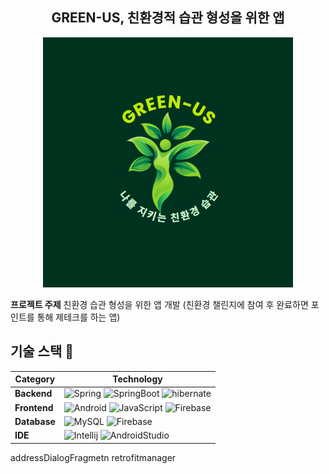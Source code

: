 <h2 align="center">GREEN-US, 친환경적 습관 형성을 위한 앱</h2>

<p align="center">
  <img src="https://github.com/green-us-2024/green-us/blob/main/backend/src/main/resources/static/images/login-image.jpg" alt="green-us main logo" width="400px" height="400px"/>
</p>


**프로젝트 주제** 친환경 습관 형성을 위한 앱 개발 (친환경 챌린지에 참여 후 완료하면 포인트를 통해 제테크를 하는 앱)

## 기술 스택 :pushpin:

| Category  | Technology        |
|-----------|-------------------|
| **Backend**   | ![Spring](https://img.shields.io/badge/Spring-6DB33F?style=for-the-badge&logo=spring&logoColor=white)  ![SpringBoot](https://img.shields.io/badge/SpringBoot-6DB33F?style=for-the-badge&logo=springBoot&logoColor=white)  ![hibernate](https://img.shields.io/badge/Hibernate-59666C?style=for-the-badge&logo=Hibernate&logoColor=white)|
| **Frontend**  | ![Android](https://img.shields.io/badge/Android-3DDC84?style=for-the-badge&logo=android&logoColor=white)  ![JavaScript](https://img.shields.io/badge/JavaScript-F7DF1E?style=for-the-badge&logo=JavaScript&logoColor=white) ![Firebase](https://img.shields.io/badge/Firebase-039BE5?style=for-the-badge&logo=Firebase&logoColor=white) |
| **Database**  | ![MySQL](https://img.shields.io/badge/MySQL-005C84?style=for-the-badge&logo=mysql&logoColor=white) ![Firebase](https://img.shields.io/badge/Firebase-039BE5?style=for-the-badge&logo=Firebase&logoColor=white) |
| **IDE**  | ![Intellij](https://img.shields.io/badge/IntelliJ_IDEA-000000.svg?style=for-the-badge&logo=intellij-idea&logoColor=white)  ![AndroidStudio](https://img.shields.io/badge/Android_Studio-3DDC84?style=for-the-badge&logo=android-studio&logoColor=white)|




addressDialogFragmetn
retrofitmanager
